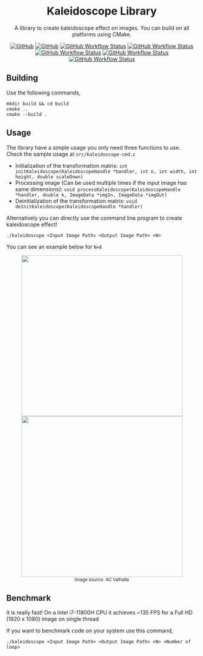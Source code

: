 <div align="center">

# Kaleidoscope Library
A library to create kaleidoscope effect on images. You can build on all platforms using CMake.

[![GitHub](https://img.shields.io/badge/Language-C-informational)]()
[![GitHub](https://img.shields.io/github/license/egecetin/kaleidoscope)]()
[![GitHub Workflow Status](https://img.shields.io/github/workflow/status/egecetin/kaleidoscope/pre-commit?label=pre-commit&logo=precommit&logoColor=white)]()
[![GitHub Workflow Status](https://img.shields.io/github/workflow/status/egecetin/kaleidoscope/CodeQL?label=CodeQL&logo=github)]()
[![GitHub Workflow Status](https://img.shields.io/github/workflow/status/egecetin/kaleidoscope/Linux?label=Linux&logo=linux&logoColor=white)]()
[![GitHub Workflow Status](https://img.shields.io/github/workflow/status/egecetin/kaleidoscope/MacOS?label=MacOS&logo=apple&logoColor=white)]()
[![GitHub Workflow Status](https://img.shields.io/github/workflow/status/egecetin/kaleidoscope/Windows?label=Windows&logo=windows&logoColor=white)]()
</div>

## Building

Use the following commands,

```
mkdir build && cd build
cmake ..
cmake --build .
```

## Usage

The library have a simple usage you only need three functions to use. Check the sample usage at ```src/kaleidoscope-cmd.c```

- Initialization of the transformation matrix: ```int initKaleidoscope(KaleidoscopeHandle *handler, int n, int width, int height, double scaleDown)```
- Processing image (Can be used multiple times if the input image has same dimensions): ```void processKaleidoscope(KaleidoscopeHandle *handler, double k, ImageData *imgIn, ImageData *imgOut)```
- Deinitialization of the transformation matrix: ```void deInitKaleidoscope(KaleidoscopeHandle *handler)```

Alternatively you can directly use the command line program to create kaleidoscope effect!

```./kaleidoscope <Input Image Path> <Output Image Path> <N> ```

You can see an example below for ```N=8```

<div align="center">
    <img src="data/ac-synin.jpg" width="425"/> <img src="data/ac-synin-out.jpg" width="425"/>
    <br>
    <small>Image source: AC Valhalla</small>
</div>

## Benchmark

It is really fast! On a Intel i7-11800H CPU it achieves ~135 FPS for a Full HD (1920 x 1080) image on single thread

If you want to benchmark code on your system use this command,

```./kaleidoscope <Input Image Path> <Output Image Path> <N> <Number of loop>```
